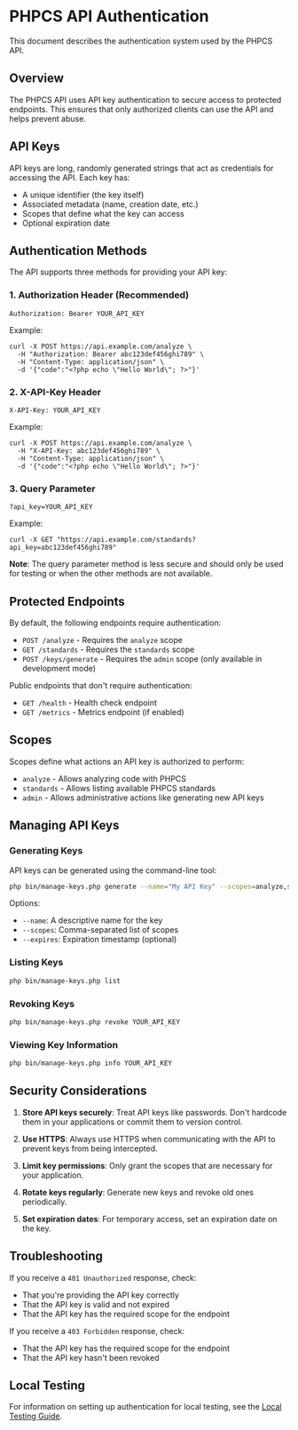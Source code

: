 # PHPCS API Authentication

This document describes the authentication system used by the PHPCS API.

## Overview

The PHPCS API uses API key authentication to secure access to protected endpoints. This ensures that only authorized clients can use the API and helps prevent abuse.

## API Keys

API keys are long, randomly generated strings that act as credentials for accessing the API. Each key has:

- A unique identifier (the key itself)
- Associated metadata (name, creation date, etc.)
- Scopes that define what the key can access
- Optional expiration date

## Authentication Methods

The API supports three methods for providing your API key:

### 1. Authorization Header (Recommended)

```
Authorization: Bearer YOUR_API_KEY
```

Example:
```
curl -X POST https://api.example.com/analyze \
  -H "Authorization: Bearer abc123def456ghi789" \
  -H "Content-Type: application/json" \
  -d '{"code":"<?php echo \"Hello World\"; ?>"}'
```

### 2. X-API-Key Header

```
X-API-Key: YOUR_API_KEY
```

Example:
```
curl -X POST https://api.example.com/analyze \
  -H "X-API-Key: abc123def456ghi789" \
  -H "Content-Type: application/json" \
  -d '{"code":"<?php echo \"Hello World\"; ?>"}'
```

### 3. Query Parameter

```
?api_key=YOUR_API_KEY
```

Example:
```
curl -X GET "https://api.example.com/standards?api_key=abc123def456ghi789"
```

**Note**: The query parameter method is less secure and should only be used for testing or when the other methods are not available.

## Protected Endpoints

By default, the following endpoints require authentication:

- `POST /analyze` - Requires the `analyze` scope
- `GET /standards` - Requires the `standards` scope
- `POST /keys/generate` - Requires the `admin` scope (only available in development mode)

Public endpoints that don't require authentication:

- `GET /health` - Health check endpoint
- `GET /metrics` - Metrics endpoint (if enabled)

## Scopes

Scopes define what actions an API key is authorized to perform:

- `analyze` - Allows analyzing code with PHPCS
- `standards` - Allows listing available PHPCS standards
- `admin` - Allows administrative actions like generating new API keys

## Managing API Keys

### Generating Keys

API keys can be generated using the command-line tool:

```bash
php bin/manage-keys.php generate --name="My API Key" --scopes=analyze,standards
```

Options:
- `--name`: A descriptive name for the key
- `--scopes`: Comma-separated list of scopes
- `--expires`: Expiration timestamp (optional)

### Listing Keys

```bash
php bin/manage-keys.php list
```

### Revoking Keys

```bash
php bin/manage-keys.php revoke YOUR_API_KEY
```

### Viewing Key Information

```bash
php bin/manage-keys.php info YOUR_API_KEY
```

## Security Considerations

1. **Store API keys securely**: Treat API keys like passwords. Don't hardcode them in your applications or commit them to version control.

2. **Use HTTPS**: Always use HTTPS when communicating with the API to prevent keys from being intercepted.

3. **Limit key permissions**: Only grant the scopes that are necessary for your application.

4. **Rotate keys regularly**: Generate new keys and revoke old ones periodically.

5. **Set expiration dates**: For temporary access, set an expiration date on the key.

## Troubleshooting

If you receive a `401 Unauthorized` response, check:
- That you're providing the API key correctly
- That the API key is valid and not expired
- That the API key has the required scope for the endpoint

If you receive a `403 Forbidden` response, check:
- That the API key has the required scope for the endpoint
- That the API key hasn't been revoked

## Local Testing

For information on setting up authentication for local testing, see the [Local Testing Guide](local-testing.md).
